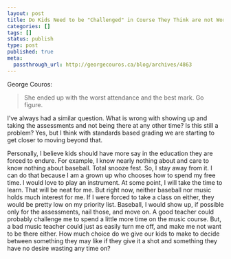 ```yaml
---
layout: post
title: Do Kids Need to be "Challenged" in Course They Think are not Worthwhile?
categories: []
tags: []
status: publish
type: post
published: true
meta:
  passthrough_url: http://georgecouros.ca/blog/archives/4863
---
```


George Couros:


>She ended up with the worst attendance and the best mark. Go figure.



I've always had a similar question. What is wrong with showing up and taking the assessments and not being there at any other time? Is this still a problem? Yes, but I think with standards based grading we are starting to get closer to moving beyond that.


Personally, I believe kids should have more say in the education they are forced to endure. For example, I know nearly nothing about and care to know nothing about baseball. Total snooze fest. So, I stay away from it. I can do that because I am a grown up who chooses how to spend my free time. I would love to play an instrument. At some point, I will take the time to learn. That will be neat for me. But right now, neither baseball nor music holds much interest for me. If I were forced to take a class on either, they would be pretty low on my priority list. Baseball, I would show up, if possible only for the assessments, nail those, and move on. A good teacher could probably challenge me to spend a little more time on the music course. But, a bad music teacher could just as easily turn me off, and make me not want to be there either. How much choice do we give our kids to make to decide between something they may like if they give it a shot and something they have no desire wasting any time on?
